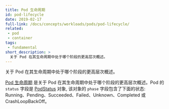 ```yaml
---
title: Pod 生命周期
id: pod-lifecycle
date: 2019-02-17
full-link: /docs/concepts/workloads/pods/pod-lifecycle/
related:
 - pod
 - container
tags:
 - fundamental
short_description: >
  关于 Pod 在其生命周期中处于哪个阶段的更高层次概述。
---
```


<!--
---
title: Pod Lifecycle
id: pod-lifecycle
date: 2019-02-17
full-link: /docs/concepts/workloads/pods/pod-lifecycle/
related:
 - pod
 - container
tags:
 - fundamental
short_description: >
  A high-level summary of what phase the Pod is in within its lifecyle.
---
-->

<!--
 A high-level summary of what phase the Pod is in within its lifecyle.
-->

 关于 Pod 在其生命周期中处于哪个阶段的更高层次概述。

<!--more-->

<!--
The [Pod Lifecycle](/docs/concepts/workloads/pods/pod-lifecycle/) is a high level summary of where a Pod is in its lifecyle.  A Pod’s `status` field is a [PodStatus](/docs/reference/generated/kubernetes-api/v1.13/#podstatus-v1-core) object, which has a `phase` field that displays one of the following phases: Running, Pending, Succeeded, Failed, Unknown, Completed, or CrashLoopBackOff.
-->
[Pod 生命周期](/docs/concepts/workloads/pods/pod-lifecycle/) 是关于 Pod 在其生命周期中处于哪个阶段的更高层次概述。Pod 的`status` 字段是 [PodStatus](/docs/reference/generated/kubernetes-api/v1.13/#podstatus-v1-core) 对象, 该对象的 `phase` 字段包含了下面的状态: Running、Pending、Succeeded、Failed、Unknown、Completed 或 CrashLoopBackOff。
